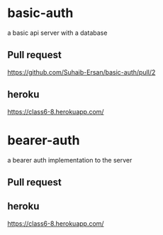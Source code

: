 # basic-auth
a basic api server with a database
## Pull request
https://github.com/Suhaib-Ersan/basic-auth/pull/2
## heroku
https://class6-8.herokuapp.com/

# bearer-auth
a bearer auth implementation to the server
## Pull request

## heroku
https://class6-8.herokuapp.com/